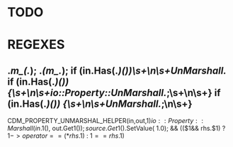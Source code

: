 # TODO

# REGEXES
.*m_(.*);
.*(m_.*);
if \(in.Has(.*)\(\)\)\s+\n\s+UnMarshall.*
if \(in.Has(.*)\(\)\) \{\s+\n\s+io::Property::UnMarshall.*;\s+\n\s+}
if \(in.Has(.*)\(\)\) \{\s+\n\s+UnMarshall.*;\n\s+}
---
CDM_PROPERTY_UNMARSHAL_HELPER(in,out,$1)
io::Property::Marshall(in.$1(), out.Get$1());
source.Get$1().SetValue( 1.0);
&& (($1&& rhs.$1) ? $1->operator==(*rhs.$1) : $1 == rhs.$1)